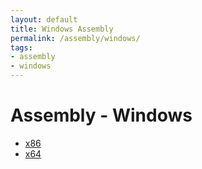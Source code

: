 ```yaml
---
layout: default
title: Windows Assembly
permalink: /assembly/windows/
tags:
- assembly
- windows
---
```


Assembly - Windows
================

* [x86](/assembly/windows/x86/)
* [x64](/assembly/windows/x64/)
